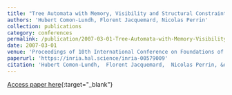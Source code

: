 ```yaml
---
title: "Tree Automata with Memory, Visibility and Structural Constraints"
authors: 'Hubert Comon-Lundh, Florent Jacquemard, Nicolas Perrin'
collection: publications
category: conferences
permalink: /publication/2007-03-01-Tree-Automata-with-Memory-Visibility-and-Structural-Constraints
date: 2007-03-01
venue: 'Proceedings of 10th International Conference on Foundations of Software Science and Computation Structures (FOSSACS), Springer LNCS'
paperurl: 'https://inria.hal.science/inria-00579009'
citation: 'Hubert Comon-Lundh,  Florent Jacquemard,  Nicolas Perrin, &quot;Tree Automata with Memory, Visibility and Structural Constraints&quot; In the Proceedings of 10th International Conference on Foundations of Software Science and Computation Structures (FOSSACS), Springer LNCS, 2007.'
---
```

[Access paper here](https://dx.doi.org/10.1007/978-3-540-71389-0_13){:target="_blank"}
